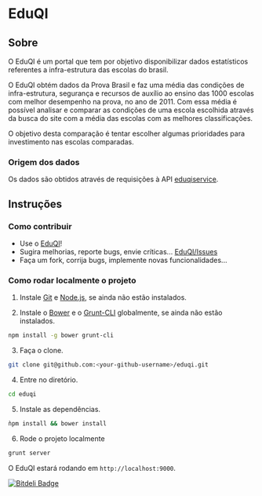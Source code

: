 # EduQI

## Sobre

O EduQI é um portal que tem por objetivo disponibilizar dados estatísticos referentes a infra-estrutura  das escolas 
do brasil.

O EduQI obtém dados da Prova Brasil e faz uma média das condições de infra-estrutura, segurança e recursos de auxílio 
ao ensino das 1000 escolas com melhor desempenho na prova, no ano de 2011. Com essa média é possível analisar e comparar as condições de uma escola escolhida através da busca do site com a média das escolas com as melhores classificações.

O objetivo desta comparação é tentar escolher algumas prioridades para investimento nas escolas comparadas. 

### Origem dos dados

Os dados são obtidos através de requisições à API [eduqiservice](https://github.com/samuelyuri/eduqiservice).

## Instruções

### Como contribuir

- Use o [EduQI](http://eduqi.org)!
- Sugira melhorias, reporte bugs, envie críticas... [EduQI/Issues](https://github.com/dcardosods/eduqi/issues)
- Faça um fork, corrija bugs, implemente novas funcionalidades...

### Como rodar localmente o projeto

1. Instale [Git](http://git-scm.com/downloads) e [Node.js](http://nodejs.org/download/), se ainda não estão instalados.

2. Instale o [Bower](http://bower.io/) e o [Grunt-CLI](http://gruntjs.com/) globalmente, se ainda não estão instalados.
```bash
npm install -g bower grunt-cli
```

3. Faça o clone.
```bash
git clone git@github.com:<your-github-username>/eduqi.git
```

4. Entre no diretório.
```bash
cd eduqi
```

5. Instale as dependências.
```bash
ǹpm install && bower install
```

6. Rode o projeto localmente
```bash
grunt server
```

O EduQI estará rodando em `http://localhost:9000`.


[![Bitdeli Badge](https://d2weczhvl823v0.cloudfront.net/dcardosods/eduqi/trend.png)](https://bitdeli.com/free "Bitdeli Badge")

